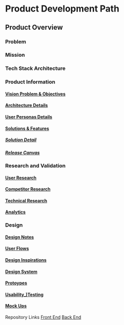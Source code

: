 # Product Development Path
## Product Overview
### Problem
### Mission
### Tech Stack Architecture

### Product Information
#### [Vision Problem & Objectives](https://github.com/richanynguon/UnemployedForTheMemesFE/product_development/product_information/Vision_Problem_Objectives.md)
#### [Architecture Details](https://github.com/richanynguon/UnemployedForTheMemesFE/product_development/product_information/Architecture_Details.md)
#### [User Personas Details](https://github.com/richanynguon/UnemployedForTheMemesFE/product_development/product_information/User_Personas_Details.md)
#### [Solutions & Features](https://github.com/richanynguon/UnemployedForTheMemesFE/product_development/product_information/Solutions_Features.md)
##### [Solution Detail](https://github.com/richanynguon/UnemployedForTheMemesFE/product_development/product_information/Solution_Details.md)
##### [Release Canvas](https://github.com/richanynguon/UnemployedForTheMemesFE/product_development/product_information/Release_Canvas.md)

### Research and Validation
#### [User Research](https://github.com/richanynguon/UnemployedForTheMemesFE/product_development/User_Research.md)
#### [Competitor Research](https://github.com/richanynguon/UnemployedForTheMemesFE/product_development/Competitor_Research.md)
#### [Technical Research](https://github.com/richanynguon/UnemployedForTheMemesFE/product_development/Technical_Research.md)
#### [Analytics](https://github.com/richanynguon/UnemployedForTheMemesFE/product_development/Analytics.md)

### Design
#### [Design Notes](https://github.com/richanynguon/UnemployedForTheMemesFE/product_development/Design_Notes.md)
#### [User Flows](https://github.com/richanynguon/UnemployedForTheMemesFE/product_development/User_Flows.md)
#### [Design Inspirations](https://github.com/richanynguon/UnemployedForTheMemesFE/product_development/Design_Inspirations.md)
#### [Design System](https://github.com/richanynguon/UnemployedForTheMemesFE/product_development/Design_System.md)
#### [Protoypes](https://github.com/richanynguon/UnemployedForTheMemesFE/product_development/Protoypes.md)
#### [Usability_)Testing](https://github.com/richanynguon/UnemployedForTheMemesFE/product_development/Usability_Testing.md)
#### [Mock Ups](https://github.com/richanynguon/UnemployedForTheMemesFE/product_development/Mock_Ups.md)

Repository Links
[Front End](https://github.com/richanynguon/UnemployedForTheMemesFE)
[Back End](https://github.com/richanynguon/UnemployedForTheMemesBE)
